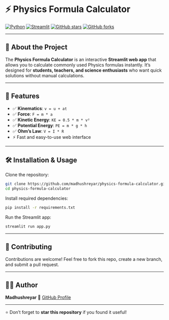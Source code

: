 # ⚡ Physics Formula Calculator

[![Python](https://img.shields.io/badge/Python-3.8%2B-blue)](https://www.python.org/)
[![Streamlit](https://img.shields.io/badge/Streamlit-App-red)](https://streamlit.io/)
[![GitHub stars](https://img.shields.io/github/stars/madhushreyar/physics-formula-calculator?style=social)](https://github.com/madhushreyar/physics-formula-calculator/stargazers)
[![GitHub forks](https://img.shields.io/github/forks/madhushreyar/physics-formula-calculator?style=social)](https://github.com/madhushreyar/physics-formula-calculator/network)

---

## 📖 About the Project

The **Physics Formula Calculator** is an interactive **Streamlit web app** that allows you to calculate commonly used Physics formulas instantly.
It’s designed for **students, teachers, and science enthusiasts** who want quick solutions without manual calculations.

---

## 🚀 Features

* ✅ **Kinematics**: `v = u + at`
* ✅ **Force**: `F = m * a`
* ✅ **Kinetic Energy**: `KE = 0.5 * m * v²`
* ✅ **Potential Energy**: `PE = m * g * h`
* ✅ **Ohm’s Law**: `V = I * R`
* ⚡ Fast and easy-to-use web interface

---

## 🛠️ Installation & Usage

Clone the repository:

```bash
git clone https://github.com/madhushreyar/physics-formula-calculator.git
cd physics-formula-calculator
```

Install required dependencies:

```bash
pip install -r requirements.txt
```

Run the Streamlit app:

```bash
streamlit run app.py
```

---

## 🤝 Contributing

Contributions are welcome!
Feel free to fork this repo, create a new branch, and submit a pull request.

---

## 👩‍💻 Author

**Madhushreyar**
🔗 [GitHub Profile](https://github.com/madhushreyar)

---

⭐ Don’t forget to **star this repository** if you found it useful!
